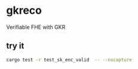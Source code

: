 # gkreco
Verifiable FHE with GKR

## try it

```bash
cargo test -r test_sk_enc_valid  -- --nocapture
```

